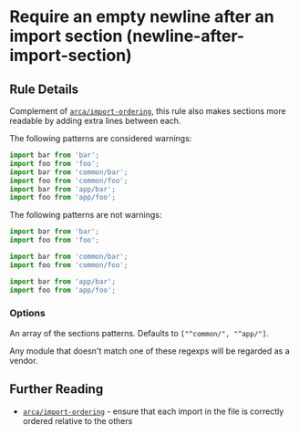 # Require an empty newline after an import section (newline-after-import-section)

## Rule Details

Complement of [`arca/import-ordering`](https://github.com/arcanis/eslint-plugin-arca/blob/master/docs/rules/import-ordering.md), this rule also makes sections more readable by adding extra lines between each.

The following patterns are considered warnings:

```js
import bar from 'bar';
import foo from 'foo';
import bar from 'common/bar';
import foo from 'common/foo';
import bar from 'app/bar';
import foo from 'app/foo';
```

The following patterns are not warnings:

```js
import bar from 'bar';
import foo from 'foo';

import bar from 'common/bar';
import foo from 'common/foo';

import bar from 'app/bar';
import foo from 'app/foo';
```

### Options

An array of the sections patterns. Defaults to `["^common/", "^app/"]`.

Any module that doesn't match one of these regexps will be regarded as a vendor.

## Further Reading

* [`arca/import-ordering`](https://github.com/arcanis/eslint-plugin-arca/blob/master/docs/rules/import-ordering.md) - ensure that each import in the file is correctly ordered relative to the others
